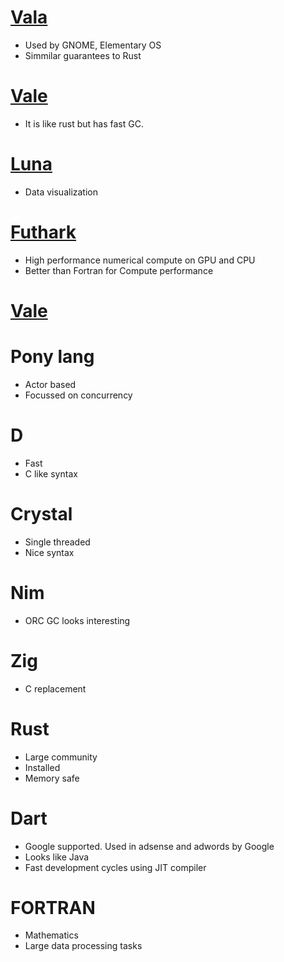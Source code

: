 # [Vala](https://wiki.gnome.org/Projects/Vala)
- Used by GNOME, Elementary OS
- Simmilar guarantees to Rust

# [Vale](https://vale.dev)
- It is like rust but has fast GC.


# [Luna](https://www.luna-lang.org/)
- Data visualization

# [Futhark](https://futhark-lang.org/getinvolved.html)
- High performance numerical compute on GPU and CPU
- Better than Fortran for Compute performance

# [Vale](https://vale.dev/)


# Pony lang
- Actor based
- Focussed on concurrency

#  D
- Fast
- C like syntax

# Crystal
- Single threaded
- Nice syntax

# Nim
-  ORC GC looks interesting

# Zig
-  C replacement

# Rust
- Large community
- Installed
- Memory safe

# Dart
- Google supported. Used in adsense and adwords by Google
- Looks like Java
- Fast development cycles using JIT compiler

# FORTRAN

- Mathematics
- Large data processing tasks

